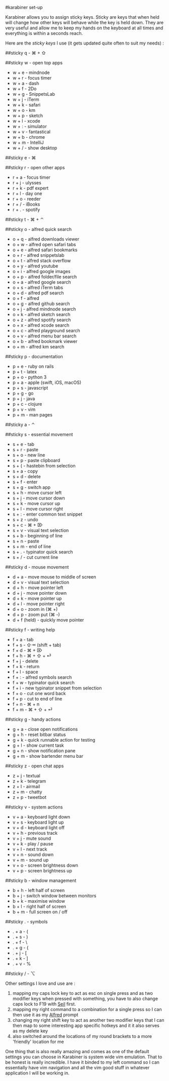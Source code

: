 #karabiner set-up

Karabiner allows you to assign sticky keys. Sticky are keys that when held will
change how other keys will behave while the key is held down. They are very
useful and allow me to keep my hands on the keyboard at all times and
everything is within a seconds reach.

Here are the *sticky keys* I use (it gets updated quite often to suit my needs) :

##sticky q - ⌘ + ⇧ 

##sticky w - open top apps
- w + e - mindnode
- w + r - focus timer
- w + a - dash
- w + f - 2Do
- w + g - SnippetsLab
- w + j - iTerm
- w + k - safari
- w + o - km
- w + p - sketch
- w + l - xcode
- w + : - simulator
- w + v - fantastical
- w + b - chrome
- w + m - IntelliJ
- w + / - show desktop

##sticky e - ⌘

##sticky r - open other apps
- r + a - focus timer
- r + j - ulysses
- r + k - pdf expert
- r + l - day one
- r + o - reeder
- r + / - iBooks
- r + . - spotify

##sticky t - ⌘ + ⌃

##sticky o - alfred quick search
- o + q - alfred downloads viewer
- o + w - alfred open safari tabs
- o + e - alfred safari bookmarks
- o + r - alfred snippetslab 
- o + t - alfred stack overflow
- o + y - alfred youtube
- o + i - alfred google images
- o + p - alfred folder/file search
- o + a - alfred google search
- o + s - alfred iTerm tabs
- o + d - alfred pdf search
- o + f - alfred 
- o + g - alfred github search
- o + j - alfred mindnode search
- o + k - alfred sketch search
- o + z - alfred spotify search
- o + x - alfred xcode search
- o + c - alfred playground search
- o + v - alfred menu bar search
- o + b - alfred bookmark viewer
- o + m - alfred km search

##sticky p - documentation
- p + e - ruby on rails
- p + t - latex
- p + o - python 3
- p + a - apple (swift, iOS, macOS)
- p + s - javascript
- p + g - go
- p + j - java
- p + c - clojure
- p + v - vim
- p + m - man pages

##sticky a - ⌃ 

##sticky s - essential movement
- s + e - tab
- s + r - paste
- s + o - new line
- s + p - paste clipboard
- s + ( - hastebin from selection
- s + a - copy
- s + d - delete
- s + f - enter
- s + g - switch app 
- s + h - move cursor left 
- s + j - move cursor down
- s + k - move cursor up
- s + l - move cursor right
- s + : - enter common text snippet
- s + z - undo
- s + c - ⌘ + ⌦
- s + v - visual text selection
- s + b - beginning of line
- s + n - paste
- s + m - end of line
- s + . - typinator quick search
- s + / - cut current line

##sticky d - mouse movement
- d + a - move mouse to middle of screen
- d + v - visual text selection 
- d + h - move pointer left
- d + j - move pointer down
- d + k - move pointer up
- d + l - move pointer right
- d + o - zoom in (⌘ +)
- d + p - zoom put (⌘ -)
- d + f (held) - quickly move pointer

##sticky f -  writing help
- f + a - tab
- f + s - ⇧⇥ (shift + tab)
- f + d - ⌘ + ⌦
- f + h - ⌘ + ⇧ + ⏎
- f + j - delete
- f + k - return
- f + l - space
- f + : - alfred symbols search
- f + w - typinator quick search
- f + i - new typinator snippet from selection 
- f + o - cut one word back
- f + p - cut to end of line
- f + n - ⌘ + n
- f + m - ⌘ + ⇧ + ⏎

##sticky g - handy actions
- g + a - close open notifications
- g + h - reset bitbar status
- g + k - quick runnable action for testing
- g + l - show current task
- g + n - show notification pane
- g + m - show bartender menu bar

##sticky z - open chat apps 
- z + j - textual
- z + k - telegram
- z + l - airmail
- z + m - chatty
- z + p - tweetbot

##sticky v - system actions
- v + a - keyboard light down
- v + s - keyboard light up
- v + d - keyboard light off
- v + h - previous track
- v + j - mute sound
- v + k - play / pause
- v + l - next track
- v + n - sound down
- v + m - sound up
- v + o - screen brightness down
- v + p - screen brightness up

##sticky b - window management
- b + h - left half of screen
- b + j - switch window between monitors
- b + k - maximise window
- b + l - right half of screen
- b + m - full screen on / off

##sticky . - symbols
- . + a - (
- . + s - )
- . + f - \
- . + g - {
- . + j - [
- . + k - ]
- . + v - %

##sticky / - ⌥

Other settings I love and use are : 

1. mapping my caps lock key to act as esc on single press and as two modifier keys when pressed with something, you have to also change caps lock to F19 with [Seil](https://pqrs.org/osx/karabiner/seil.html.en) first.
2. mapping my right command to a combination for a single press so I can then use it as my [Alfred](https://www.alfredapp.com/) prompt
3. changing my right shift key to act as another two modifier keys that I can then map to some interesting app specific hotkeys and it it also serves as my delete key
4. also switched around the locations of my round brackets to a more 'friendly' location for me

One thing that is also really amazing and comes as one of the default settings you can choose in Karabiner is system wide vim emulation. That to be honest is really incredible. I have it binded to my left command so I can essentially have vim navigation and all the vim good stuff in whatever application I will be working in.

